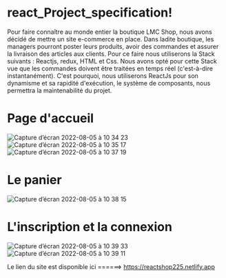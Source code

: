 # react_Project_specification!

Pour faire connaître au monde entier la boutique LMC Shop, 
nous avons décidé de mettre un site e-commerce en place. 
Dans ladite boutique, les managers pourront poster leurs produits, 
avoir des commandes et assurer la livraison des articles aux clients. 
Pour ce faire nous utiliserons la Stack suivants : 
Reactjs, redux, HTML et Css. 
Nous avons opté pour cette Stack vue que les commandes doivent être traitées en temps réel (c'est-à-dire instantanément).
C'est pourquoi, 
nous utiliserons ReactJs pour son dynamisme et sa rapidité d'exécution, 
le système de composants, nous permettra la maintenabilité du projet.

# Page d'accueil
![Capture d’écran 2022-08-05 à 10 34 23](https://user-images.githubusercontent.com/58308471/183059748-f9f3f13a-a395-4d7b-a99e-a493efe23360.png)
![Capture d’écran 2022-08-05 à 10 35 17](https://user-images.githubusercontent.com/58308471/183059908-ec2fc333-f7fa-4250-bbe0-0006728a9424.png)
![Capture d’écran 2022-08-05 à 10 37 19](https://user-images.githubusercontent.com/58308471/183060243-20f2b682-a2aa-4b1a-a7d0-55d6876a1aac.png)
# Le panier

![Capture d’écran 2022-08-05 à 10 38 15](https://user-images.githubusercontent.com/58308471/183060380-c5f84b43-a2fe-413b-a004-424a96c571fc.png)
# L'inscription et la connexion

![Capture d’écran 2022-08-05 à 10 39 33](https://user-images.githubusercontent.com/58308471/183060610-2ce8f5e3-3467-4e0c-b2fc-d5527ff27563.png)
![Capture d’écran 2022-08-05 à 10 39 11](https://user-images.githubusercontent.com/58308471/183060542-a36793d5-bbc4-4848-b171-cc9ee734ff93.png)

Le lien du site est disponible ici ======> https://reactshop225.netlify.app
